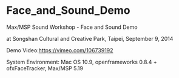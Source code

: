 Face_and_Sound_Demo
===================

Max/MSP Sound Workshop - Face and Sound Demo 

at Songshan Cultural and Creative Park, Taipei, September 9, 2014 

Demo Video:https://vimeo.com/106739192

System Environment: Mac OS 10.9, openframeworks 0.8.4 + ofxFaceTracker, Max/MSP 5.19
